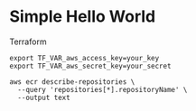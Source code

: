# Simple Hello World



Terraform
```
export TF_VAR_aws_access_key=your_key
export TF_VAR_aws_secret_key=your_secret
```


```
aws ecr describe-repositories \
  --query 'repositories[*].repositoryName' \
  --output text
```